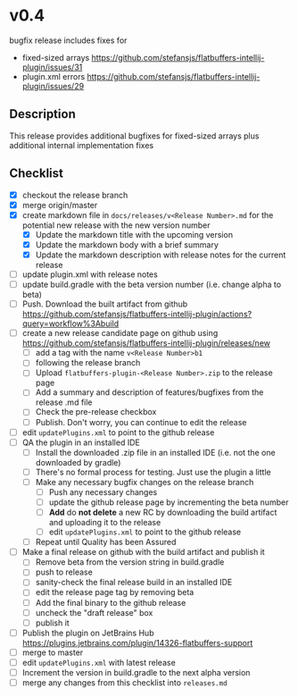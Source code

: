 # v0.4

bugfix release includes fixes for
  
  - fixed-sized arrays https://github.com/stefansjs/flatbuffers-intellij-plugin/issues/31
  - plugin.xml errors https://github.com/stefansjs/flatbuffers-intellij-plugin/issues/29

## Description

This release provides additional bugfixes for fixed-sized arrays plus additional internal implementation fixes

## Checklist

- [x] checkout the release branch
- [x] merge origin/master
- [x] create markdown file in `docs/releases/v<Release Number>.md` for the potential new release with the new version
  number
    - [x] Update the markdown title with the upcoming version
    - [x] Update the markdown body with a brief summary
    - [x] Update the markdown description with release notes for the current release
- [ ] update plugin.xml with release notes
- [ ] update build.gradle with the beta version number (i.e. change alpha to beta)
- [ ] Push. Download the built artifact from github https://github.com/stefansjs/flatbuffers-intellij-plugin/actions?query=workflow%3Abuild
- [ ] create a new release candidate page on github using https://github.com/stefansjs/flatbuffers-intellij-plugin/releases/new
    - [ ] add a tag with the name `v<Release Number>b1`
    - [ ] following the release branch
    - [ ] Upload `flatbuffers-plugin-<Release Number>.zip` to the release page
    - [ ] Add a summary and description of features/bugfixes from the release .md file
    - [ ] Check the pre-release checkbox
    - [ ] Publish. Don't worry, you can continue to edit the release
- [ ] edit `updatePlugins.xml` to point to the github release
- [ ] QA the plugin in an installed IDE
    - [ ] Install the downloaded .zip file in an installed IDE (i.e. not the one downloaded by gradle)
    - [ ] There's no formal process for testing. Just use the plugin a little
    - [ ] Make any necessary bugfix changes on the release branch
        - [ ] Push any necessary changes
        - [ ] update the github release page by incrementing the beta number
        - [ ] **Add** do **not delete** a new RC by downloading the build artifact and uploading it to the release
        - [ ] edit `updatePlugins.xml` to point to the github release
    - [ ] Repeat until Quality has been Assured
- [ ] Make a final release on github with the build artifact and publish it
    - [ ] Remove beta from the version string in build.gradle
    - [ ] push to release
    - [ ] sanity-check the final release build in an installed IDE
    - [ ] edit the release page tag by removing beta
    - [ ] Add the final binary to the github release
    - [ ] uncheck the "draft release" box
    - [ ] publish it
- [ ] Publish the plugin on JetBrains Hub https://plugins.jetbrains.com/plugin/14326-flatbuffers-support
- [ ] merge to master
- [ ] edit `updatePlugins.xml` with latest release
- [ ] Increment the version in build.gradle to the next alpha version
- [ ] merge any changes from this checklist into `releases.md`